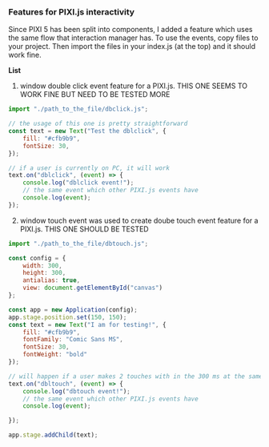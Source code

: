 ### Features for PIXI.js interactivity
Since PIXI 5 has been split into components, I added a feature which uses the same flow that interaction manager has.
To use the events, copy files to your project. Then import the files in your index.js (at the top) and it should work fine.

**List**
1. window double click event feature for a PIXI.js.
THIS ONE SEEMS TO WORK FINE BUT NEED TO BE TESTED MORE
```javascript
import "./path_to_the_file/dbclick.js";

// the usage of this one is pretty straightforward
const text = new Text("Test the dblclick", {
    fill: "#cfb9b9",
    fontSize: 30,
});

// if a user is currently on PC, it will work
text.on("dblclick", (event) => {
    console.log("dblclick event!");
    // the same event which other PIXI.js events have
    console.log(event);
});

```

2. window touch event was used to create doube touch event feature for a PIXI.js. 
THIS ONE SHOULD BE TESTED
```javascript
import "./path_to_the_file/dbtouch.js";

const config = {
    width: 300,
    height: 300,
    antialias: true,
    view: document.getElementById("canvas")
};

const app = new Application(config);
app.stage.position.set(150, 150);
const text = new Text("I am for testing!", {
    fill: "#cfb9b9",
    fontFamily: "Comic Sans MS",
    fontSize: 30,
    fontWeight: "bold"
});

// will happen if a user makes 2 touches with in the 300 ms at the same object
text.on("dbltouch", (event) => {
    console.log("dbtouch event!");
    // the same event which other PIXI.js events have
    console.log(event);

});

app.stage.addChild(text);

```




